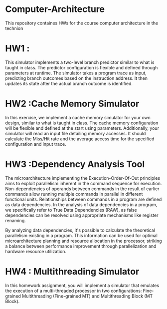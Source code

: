 # Computer-Architecture
This repository containes HWs for the course computer architecture in the technion 
# HW1 :
This simulator implements a two-level branch predictor similar to what is taught in class. The predictor configuration is flexible and defined through parameters at runtime. The simulator takes a program trace as input, predicting branch outcomes based on the instruction address. It then updates its state after the actual branch outcome is identified.
# HW2 :Cache Memory Simulator
In this exercise, we implement a cache memory simulator for your own design, similar to what is taught in class. The cache memory configuration will be flexible and defined at the start using parameters. Additionally, your simulator will read an input file detailing memory accesses. It should calculate the Miss/Hit rate and the average access time for the specified configuration and input trace.

# HW3 :Dependency Analysis Tool
The microarchitecture implementing the Execution-Order-Of-Out principles aims to exploit parallelism inherent in the command sequence for execution. Non-dependencies of operands between commands in the result of earlier commands allow running multiple commands in parallel in different functional units. Relationships between commands in a program are defined as data dependencies. In the analysis of data dependencies in a program, we specifically refer to True Data Dependencies (RAW), as false dependencies can be resolved using appropriate mechanisms like register renaming.

By analyzing data dependencies, it's possible to calculate the theoretical parallelism existing in a program. This information can be used for optimal microarchitecture planning and resource allocation in the processor, striking a balance between performance improvement through parallelization and hardware resource utilization.

# HW4 : Multithreading Simulator
In this homework assignment, you will implement a simulator that emulates the execution of a multi-threaded processor in two configurations: Fine-grained Multithreading (Fine-grained MT) and Multithreading Block (MT Block).
